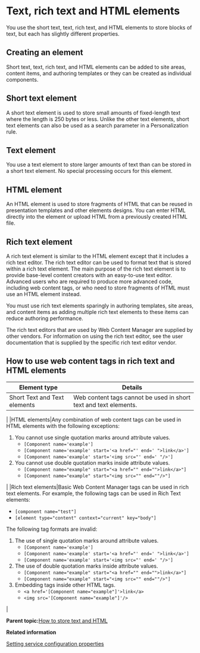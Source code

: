 # Text, rich text and HTML elements 

You use the short text, text, rich text, and HTML elements to store blocks of text, but each has slightly different properties.

## Creating an element

Short text, text, rich text, and HTML elements can be added to site areas, content items, and authoring templates or they can be created as individual components.

## Short text element

A short text element is used to store small amounts of fixed-length text where the length is 250 bytes or less. Unlike the other text elements, short text elements can also be used as a search parameter in a Personalization rule.

## Text element

You use a text element to store larger amounts of text than can be stored in a short text element. No special processing occurs for this element.

## HTML element

An HTML element is used to store fragments of HTML that can be reused in presentation templates and other elements designs. You can enter HTML directly into the element or upload HTML from a previously created HTML file.

## Rich text element

A rich text element is similar to the HTML element except that it includes a rich text editor. The rich text editor can be used to format text that is stored within a rich text element. The main purpose of the rich text element is to provide base-level content creators with an easy-to-use text editor. Advanced users who are required to produce more advanced code, including web content tags, or who need to store fragments of HTML must use an HTML element instead.

You must use rich text elements sparingly in authoring templates, site areas, and content items as adding multiple rich text elements to these items can reduce authoring performance.

The rich text editors that are used by Web Content Manager are supplied by other vendors. For information on using the rich text editor, see the user documentation that is supplied by the specific rich text editor vendor.

## How to use web content tags in rich text and HTML elements

|Element type|Details|
|------------|-------|
|Short Text and Text elements|Web content tags cannot be used in short text and text elements.

|
|HTML elements|Any combination of web content tags can be used in HTML elements with the following exceptions:

1.  You cannot use single quotation marks around attribute values.
    -   `[Component name='example']`
    -   `[Component name='example' start='<a href="' end=' ">link</a>']`
    -   `[Component name='example' start='<img src="' end=' "/>']`
2.  You cannot use double quotation marks inside attribute values.
    -   `[Component name="example" start="<a href="" end="">link</a>"]`
    -   `[Component name="example" start="<img src="" end=""/>"]`

|
|Rich text elements|Basic Web Content Manager tags can be used in rich text elements. For example, the following tags can be used in Rich Text elements:

-   `[component name="test"]`
-   `[element type="content" context="current" key="body"]`

The following tag formats are invalid:

1.  The use of single quotation marks around attribute values.
    -   `[Component name='example']`
    -   `[Component name='example' start='<a href="' end=' ">link</a>']`
    -   `[Component name='example' start='<img src="' end=' "/>']`
2.  The use of double quotation marks inside attribute values.
    -   `[Component name="example" start="<a href="" end="">link</a>"]`
    -   `[Component name="example" start="<img src="" end=""/>"]`
3.  Embedding tags inside other HTML tags.
    -   `<a href='[Component name="example"]'>link</a>`
    -   `<img src='[Component name="example"]'/>`

|

**Parent topic:**[How to store text and HTML ](../wcm/wcm_dev_elements_types_text.md)

**Related information**  


[Setting service configuration properties ](../admin-system/adsetcfg.md)

